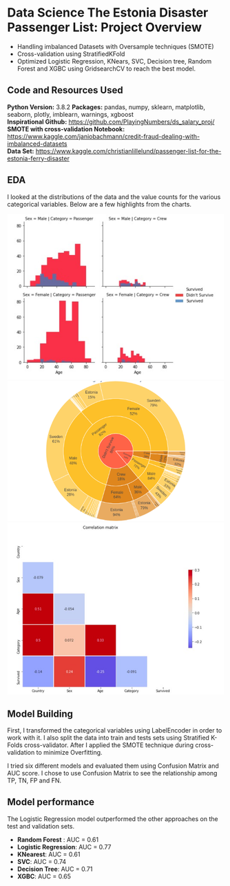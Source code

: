 # Data Science The Estonia Disaster Passenger List: Project Overview 
* Handling imbalanced Datasets with Oversample techniques (SMOTE)
* Cross-validation using StratifiedKFold
* Optimized Logistic Regression, KNears, SVC, Decision tree, Random Forest and XGBC using GridsearchCV to reach the best model. 


## Code and Resources Used 
**Python Version:** 3.8.2
**Packages:** pandas, numpy, sklearn, matplotlib, seaborn, plotly, imblearn, warnings, xgboost  
**Inspirational Github:** https://github.com/PlayingNumbers/ds_salary_proj/  
**SMOTE with cross-validation Notebook:** https://www.kaggle.com/janiobachmann/credit-fraud-dealing-with-imbalanced-datasets  
**Data Set:** https://www.kaggle.com/christianlillelund/passenger-list-for-the-estonia-ferry-disaster  


## EDA
I looked at the distributions of the data and the value counts for the various categorical variables. Below are a few highlights from the charts. 

![alt text](https://github.com/RodolfoSales/Projeto1/blob/master/figures.jpeg "Figueres")
![alt text](https://github.com/RodolfoSales/Projeto1/blob/master/sunburst.png "SunBurst")
![alt text](https://github.com/RodolfoSales/Projeto1/blob/master/correlationmatrix.jpeg "Correlation matrix")

## Model Building 

First, I transformed the categorical variables using LabelEncoder in order to work with it. I also split the data into train and tests sets using Stratified K-Folds cross-validator. After I applied the SMOTE technique during cross-validation to minimize Overfitting.  

I tried six different models and evaluated them using Confusion Matrix and AUC score. I chose to use Confusion Matrix to see the relationship among TP, TN, FP and FN.   

## Model performance
The Logistic Regression model outperformed the other approaches on the test and validation sets. 
*	**Random Forest** : AUC = 0.61
*	**Logistic Regression**: AUC = 0.77
*	**KNearest**: AUC = 0.61
*	**SVC**: AUC = 0.74
*	**Decision Tree**: AUC = 0.71
*	**XGBC**: AUC = 0.65


